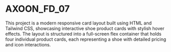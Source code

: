# AXOON_FD_07
This project is a modern responsive card layout built using HTML and Tailwind CSS, showcasing interactive shoe product cards with stylish hover effects. The layout is structured into a full-screen flex container that holds four individual product cards, each representing a shoe with detailed pricing and icon interactions.
